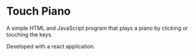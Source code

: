 # Touch Piano

A simple HTML and JavaScript program that plays a piano by clicking or touching
the keys.

Developed with a react application.